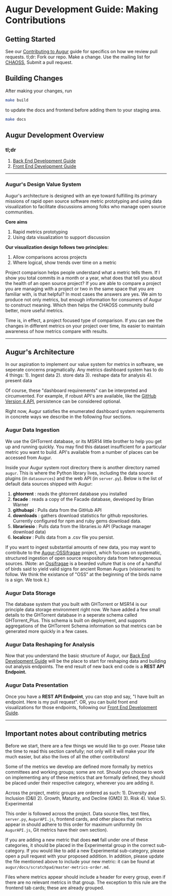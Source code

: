 # Augur Development Guide: Making Contributions

## Getting Started
See our [Contributing to Augur](/CONTRIBUTING.md) guide for specifics on how we review pull requests. tl;dr: Fork our repo. Make a change. Use the mailing list for [CHAOSS](https://lists.linuxfoundation.org/mailman/listinfo/oss-health-metrics), Submit a pull request. 

## Building Changes
After making your changes, run 
```bash
make build
```
to update the docs and frontend before adding them to your staging area.
```bash
make docs
```

## Augur Development Overview

### tl;dr

  1. [Back End Development Guide](/docs/dev-guide/backend.md) 
  2. [Front End Development Guide](/docs/dev-guide/frontend.md)
---------------------

### Augur's Design Value System

Augur's architecture is designed with an eye toward fulfilling its primary missions of rapid open source software metric prototyping and using data visualization to facilitate discussions among folks who manage open source communities. 

**Core aims**

  1. Rapid metrics prototyping
  2. Using data visualization to support discussion

**Our visualization design follows two principles:**
  1. Allow comparisons across projects
  2. Where logical, show trends over time on a metric

Project comparison helps people understand what a metric tells them.  If I show you total commits in a month or a year, what does that tell you about the health of an open source project?  If you are able to compare a project you are managing with a project or two in the same space that you are familiar with, is that helpful? In most cases the answers are yes. We aim to produce not only metrics, but enough information for consumers of Augur to construct meaning. Which then helps the CHAOSS community build better, more useful metrics. 

Time is, in effect, a project focused type of comparison. If you can see the changes in different metrics on your project over time, its easier to maintain awareness of how metrics compare with results. 

--------------------------------

## Augur's Architecture
In our aspiration to implement our value system for metrics in software, we seperate concerns pragmatically. Any metrics dashboard system has to do 4 things: 
1). Ingest data 
2). store data 
3). reshape data for analysis
4). present data

Of course, these "dashboard requirements" can be interpreted and circumvented. For example, if robust API's are available, like the [GitHub Version 4 API](https://developer.github.com/v4/), persistence can be considered optional. 

Right now, Augur satisfies the enumerated dashboard system requirements in concrete ways we describe in the following four sections. 

### Augur Data Ingestion
We use the GHTorrent database, or its MSR14 little brother to help you get up and running quickly. You may find this dataset insufficient for a particular metric you want to build. API's available from a number of places can be accessed from Augur. 

Inside your Augur system root directory there is another directory named `augur`. This is where the Python library lives, including the data source plugins (in `datasources`) and the web API (in `server.py`). Below is the list of default data sources shipped with Augur: 

1. **ghtorrent** : reads the ghtorrent database you installed
2. **facade**	 : reads a copy of the Facade database, developed by Brian Warner
3. **githubapi** : Pulls data from the GitHub API
4. **downloads** : gathers download statistics for github repositories. Currently configured for npm and ruby gems download data. 
5. **librariesio** : Pulls data from the libraries.io API (Package manager download data)
6. **localcsv** : Pulls data from a .csv file you persist. 

If you want to ingest substantial amounts of new data, you may want to contribute to the [Augur-OSSifragae](https://github.com/chaoss/augur-ossifragae) project, which focuses on systematic, structured ingestion of open source respository data from heterogeneous sources. (Note: an [Ossifragae](https://en.wikipedia.org/wiki/Bearded_Vulture) is a bearded vulture that is one of a handful of birds said to yield valid signs for ancient Roman Augurs (visionaries) to follow. We think the existance of "OSS" at the beginning of the birds name is a sign. We took it.)

### Augur Data Storage
The database system that you built with GHTorrent or MSR14 is our principle data storage environment right now. We have added a few small details to the GHTorrent database in a seperate schema called GHTorrent_Plus.  This schema is built on deployment, and supports aggregations of the GHTorrent Schema information so that metrics can be generated more quickly in a few cases. 

### Augur Data Reshaping for Analysis
Now that you understand the basic structure of Augur, our [Back End Development Guide](/docs/backend.md) will be the place to start for reshaping data and building out analysis endpoints. The end result of new back end code is a **REST API Endpoint.**

### Augur Data Presentation

Once you have a **REST API Endpoint**, you can stop and say, "I have built an endpoint. Here is my pull request".  OR, you can build front end visualizations for those endpoints, following our [Front End Development Guide](/docs/frontend.md).

---------------------
## Important notes about contributing metrics

Before we start, there are a few things we would like to go over. Please take the time to read this section carefully; not only will it will make your life much easier, but also the lives of all the other contributors!

Some of the metrics we develop are defined more formally by metrics committees and working groups; some are not. Should you choose to work on implementing any of these metrics that are formally defined, they should be placed under their respective category, wherever you are adding it. 

Across the project, metric groups are ordered as such:
1). Diversity and Inclusion (D&I)
2). Growth, Maturity, and Decline (GMD)
3). Risk
4). Value
5). Experimental 

This order is followed across the project. Data source files, test files, `server.py`, `AugurAPI.js`, frontend cards, and other places that metrics appear in should adhere to this order for maximum uniformity (In `AugurAPI.js`, Git metrics have their own section).

If you are adding a new metric that does **not** fall under one of these categories, it should be placed in the Experimental group in the correct sub-category. If you would like to add a new Experimental sub-category, please open a pull request with your proposed addition. In addition, please update the file mentioned above to include your new metric: it can be found at `augur/docs/scratchpad/master-metrics-order.md`.


Files where metrics appear should include a header for every group, even if there are no relevant metrics in that group. The exception to this rule are the frontend tab cards; these are already grouped.

